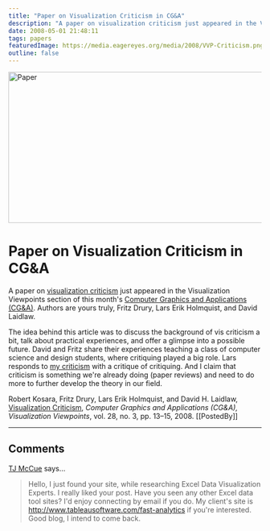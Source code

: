 ```yaml
---
title: "Paper on Visualization Criticism in CG&A"
description: "A paper on visualization criticism just appeared in the Visualization Viewpoints section of this month's Computer Graphics and Applications (CG&amp;A). Authors are yours truly, Fritz Drury, Lars Erik Holmquist, and David Laidlaw."
date: 2008-05-01 21:48:11
tags: papers
featuredImage: https://media.eagereyes.org/media/2008/VVP-Criticism.png
outline: false
---
```


<p aling="center"><img src="https://media.eagereyes.org/media/2008/VVP-Criticism.png" border="0" alt="Paper" width="666" height="300" /></p>

# Paper on Visualization Criticism in CG&A

A paper on <a href="/blog/2006/visualization-criticism">visualization criticism</a> just appeared in the Visualization Viewpoints section of this month's <a href="http://csdl2.computer.org/persagen/DLAbsToc.jsp?resourcePath=/dl/mags/cg/&amp;toc=comp/mags/cg/2008/03/mcg03toc.xml">Computer Graphics and Applications (CG&amp;A)</a>. Authors are yours truly, Fritz Drury, Lars Erik Holmquist, and David Laidlaw.

The idea behind this article was to discuss the background of vis criticism a bit, talk about practical experiences, and offer a glimpse into a possible future. David and Fritz share their experiences teaching a class of computer science and design students, where critiquing played a big role. Lars responds to <a href="/blog/2006/informative-art">my criticism</a> with a critique of critiquing. And I claim that criticism is something we're already doing (paper reviews) and need to do more to further develop the theory in our field.

Robert Kosara, Fritz Drury, Lars Erik Holmquist, and David H. Laidlaw, <a href="/publications/Kosara-CGA-2008">Visualization Criticism</a>, _Computer Graphics and Applications (CG&A), Visualization Viewpoints_, vol. 28, no. 3, pp. 13–15, 2008.
[[PostedBy]]

<aside class="comments">

---
## Comments

<a href="http://www.q4sales.com" rel="nofollow noopener" target="_blank">TJ McCue</a> says…
>	Hello, I just found your site, while researching Excel Data Visualization Experts.    I really liked your post.  Have you seen any other Excel data tool sites?  I'd enjoy connecting by email if you do.  My client's site is http://www.tableausoftware.com/fast-analytics if you're interested.  Good blog, I intend to come back.

</aside>

